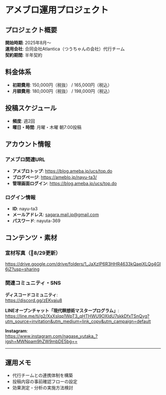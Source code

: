 # アメブロ運用プロジェクト

## プロジェクト概要

**開始時期**: 2025年8月〜  
**運用会社**: 合同会社Atlantica（つうちゃんの会社）代行チーム  
**契約期間**: 半年契約  

## 料金体系

- **初期費用**: 150,000円（税抜） / 165,000円（税込）
- **月額費用**: 180,000円（税抜） / 198,000円（税込）

## 投稿スケジュール

- **頻度**: 週2回
- **曜日・時間**: 月曜・木曜 朝7:00投稿

## アカウント情報

### アメブロ関連URL
- **アメブロトップ**: https://blog.ameba.jp/ucs/top.do
- **ブログページ**: https://ameblo.jp/nayu-ta3/
- **管理画面ログイン**: https://blog.ameba.jp/ucs/top.do

### ログイン情報
- **ID**: nayu-ta3
- **メールアドレス**: sagara.mail.jp@gmail.com
- **パスワード**: nayuta-369

## コンテンツ・素材

### 宣材写真（💎8/29更新）
https://drive.google.com/drive/folders/1_JaXzIP6R3HHR4633kQaeiXLQg4GI6jZ?usp=sharing

### 関連コミュニティ・SNS

**ディスコードコミュニティ**:  
https://discord.gg/zEKvaju8

**LINEオープンチャット「現代瞑想術マスタープログラム」**:  
https://line.me/ti/g2/XxXsIqp1WpT3_qHTHWU9OXIdU7skkDfxTSnQvg?utm_source=invitation&utm_medium=link_copy&utm_campaign=default

**Instagram**:  
https://www.instagram.com/nagase_yutaka_?igsh=MWNpam9hZW9mbDE5bg==

---

## 運用メモ

- 代行チームとの連携体制を構築
- 投稿内容の事前確認フローの設定
- 効果測定・分析の実施方法検討
